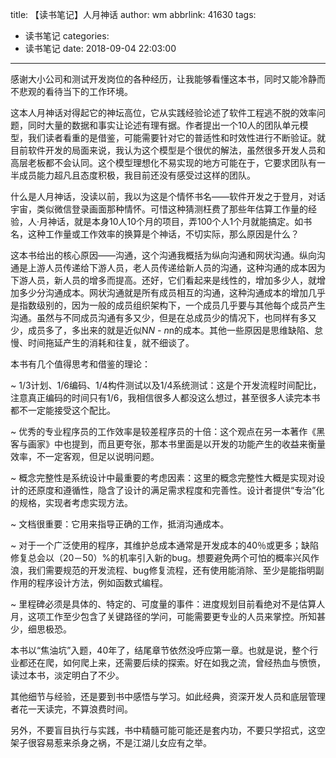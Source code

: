 title: 【读书笔记】人月神话
author: wm
abbrlink: 41630
tags:
  - 读书笔记
categories:
  - 读书笔记
date: 2018-09-04 22:03:00
---
感谢大小公司和测试开发岗位的各种经历，让我能够看懂这本书，同时又能冷静而不悲观的看待当下的工作环境。



这本人月神话对得起它的神坛高位，它从实践经验论述了软件工程逃不脱的效率问题，同时大量的数据和事实让论述有理有据。作者提出一个10人的团队单元模型，我们读者看重的是借鉴，可能需要针对它的普适性和时效性进行不断验证。就目前软件开发的局面来说，我认为这个模型是个很优的解法，虽然很多开发人员和高层老板都不会认同。这个模型理想化不易实现的地方可能在于，它要求团队有一半成员能力超凡且态度积极，我目前还没有感受过这样的团队。

什么是人月神话，没读以前，我以为这是个情怀书名——软件开发之于登月，对话宇宙，类似微信登录画面那种情怀。可惜这种猜测枉费了那些年估算工作量的经验，人·月神话，就是本身10人10个月的项目，弄100个人1个月就能搞定。如书名，这种工作量或工作效率的换算是个神话，不切实际，那么原因是什么？

这本书给出的核心原因——沟通，这个沟通我概括为纵向沟通和网状沟通。纵向沟通是上游人员传递给下游人员，老人员传递给新人员的沟通，这种沟通的成本因为下游人员，新人员的增多而提高。还好，它们看起来是线性的，增加多少人，就增加多少分沟通成本。网状沟通就是所有成员相互的沟通，这种沟通成本的增加几乎是指数级别的，因为一般的成员组织架构下，一个成员几乎要与其他每个成员产生沟通。虽然与不同成员沟通有多又少，但是在总成员少的情况下，也同样有多又少，成员多了，多出来的就是近似N*N - n*n的成本。其他一些原因是思维缺陷、怠慢、时间拖延产生的消耗和往复，就不细谈了。



本书有几个值得思考和借鉴的理论：

~ 1/3计划、1/6编码、1/4构件测试以及1/4系统测试：这是个开发流程时间配比，注意真正编码的时间只有1/6，我相信很多人都没这么想过，甚至很多人读完本书都不一定能接受这个配比。

~ 优秀的专业程序员的工作效率是较差程序员的十倍：这个观点在另一本著作《黑客与画家》中也提到，而且更夸张，那本书里面是以开发的功能产生的收益来衡量效率，不一定客观，但足以说明问题。

~ 概念完整性是系统设计中最重要的考虑因素：这里的概念完整性大概是实现对设计的还原度和遵循性，隐含了设计的满足需求程度和完善性。设计者提供“专治”化的规格，实现者考虑实现方法。

~ 文档很重要：它用来指导正确的工作，抵消沟通成本。

~ 对于一个广泛使用的程序，其维护总成本通常是开发成本的40％或更多；缺陷修复总会以（20－50）%的机率引入新的bug。想要避免两个可怕的概率兴风作浪，我们需要规范的开发流程、bug修复流程，还有使用能消除、至少是能指明副作用的程序设计方法，例如函数式编程。

~ 里程碑必须是具体的、特定的、可度量的事件：进度规划目前看绝对不是估算人月，这项工作至少包含了关键路径的学问，可能需要更专业的人员来掌控。所知甚少，细思极恐。



本书以“焦油坑”入题，40年了，结尾章节依然没呼应第一章。也就是说，整个行业都还在爬，如何爬上来，还需要后续的探索。好在如我之流，曾经热血与愤愤，读过本书，淡定明白了不少。

其他细节与经验，还是要到书中感悟与学习。如此经典，资深开发人员和底层管理者花一天读完，不算浪费时间。

另外，不要盲目执行与实践，书中精髓可能可能还是套内功，不要只学招式，这空架子很容易惹来杀身之祸，不是江湖儿女应有之举。
